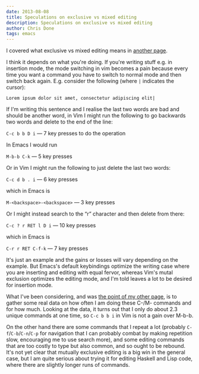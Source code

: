 ```yaml
---
date: 2013-08-08
title: Speculations on exclusive vs mixed editing
description: Speculations on exclusive vs mixed editing
author: Chris Done
tags: emacs
---
```


I covered what exclusive vs mixed editing means in
[another page](/posts/modal-editors).

I think it depends on what you're doing. If you're writing stuff
e.g. in insertion mode, the mode switching in vim becomes a pain
because every time you want a command you have to switch to normal
mode and then switch back again. E.g. consider the following (where
`|` indicates the cursor):

    Lorem ipsum dolor sit amet, consectetur adipiscing elit|

If I'm writing this sentence and I realise the last two words are bad
and should be another word, in Vim I might run the following to go
backwards two words and delete to the end of the line:

`C-c b b D i` — 7 key presses to do the operation

In Emacs I would run

`M-b-b C-k` — 5 key presses

Or in Vim I might run the following to just delete the last two words:

`C-c d b . i` — 6 key presses

which in Emacs is

`M-<backspace>-<backspace>` — 3 key presses

Or I might instead search to the “r” character and then delete from there:

`C-c ? r RET l D i` — 10 key presses

which in Emacs is

`C-r r RET C-f-k` — 7 key presses

It's just an example and the gains or losses will vary depending on
the example. But Emacs's default keybindings optimize the writing case
where you are inserting and editing with equal fervor, whereas Vim's
mutal exclusion optimizes the editing mode, and I'm told leaves a lot
to be desired for insertion mode.

What I've been considering, and was [the point of my other
page](/posts/emacs-key-analysis), is to gather some real data on how
often I am doing these C-/M- commands and for how much. Looking at the
data, it turns out that I only do about 2.3 unique commands at one
time, so `C-c b b i` in Vim is not a gain over M-b-b.

On the other hand there are some commands that I repeat a lot
(probably `C-f`/`C-b`/`C-n`/`C-p` for navigation that I can probably
combat by making repetition slow, encouraging me to use search more),
and some editing commands that are too costly to type but also common,
and so ought to be rebound. It's not yet clear that mutually exclusive
editing is a big win in the general case, but I am quite serious about
trying it for editing Haskell and Lisp code, where there are slightly
longer runs of commands.
